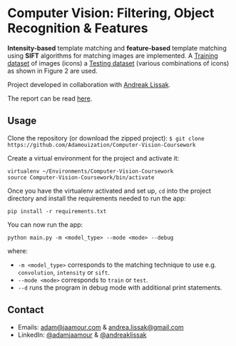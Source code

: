 # Computer Vision: Filtering, Object Recognition & Features

**Intensity-based** template matching and **feature-based** template matching using **SIFT** algorithms for matching images are implemented. A [Training dataset](https://github.com/Adamouization/Computer-Vision-Coursework/tree/master/dataset/Training) of images (icons) a [Testing dataset](https://github.com/Adamouization/Computer-Vision-Coursework/tree/master/dataset/Test) (various combinations of icons) as shown in Figure 2 are used.

Project developed in collaboration with [Andreak Lissak](https://github.com/yissok).

The report can be read [here](https://github.com/Adamouization/Computer-Vision-Coursework/blob/master/report/report.pdf).

## Usage

Clone the repository (or download the zipped project):
`$ git clone https://github.com/Adamouization/Computer-Vision-Coursework`

Create a virtual environment for the project and activate it:

```
virtualenv ~/Environments/Computer-Vision-Coursework
source Computer-Vision-Coursework/bin/activate
```

Once you have the virtualenv activated and set up, `cd` into the project directory and install the requirements needed to run the app:

```
pip install -r requirements.txt
```

You can now run the app:
```
python main.py -m <model_type> --mode <mode> --debug
```

where:
* `-m <model_type>` corresponds to the matching technique to use e.g. `convolution`, `intensity` or `sift`.
* `--mode <mode>` corresponds to `train` or `test`.
* `--d` runs the program in debug mode with additional print statements.

## Contact
* Emails: adam@jaamour.com & andrea.lissak@gmail.com
* LinkedIn: [@adamjaamour](https://www.linkedin.com/in/adamjaamour/) & [@andreaklissak](https://www.linkedin.com/in/andrea-lissak-3bbb88129/) 
